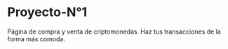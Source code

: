 # Proyecto-N°1
Página de compra y venta de criptomonedas.
Haz tus transacciones de la forma más comoda.
